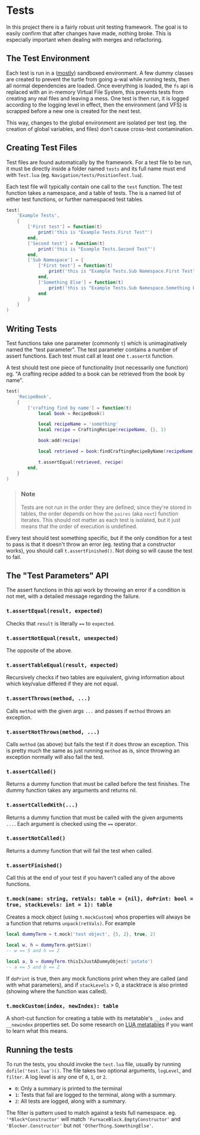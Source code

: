 # Tests

In this project there is a fairly robust unit testing framework. The goal is to easily confirm that after changes have made, nothing broke. This is especially important when dealing with merges and refactoring.

## The Test Environment

Each test is run in a ([mostly](https://github.com/aNickzz/dr-roboto/issues/2)) sandboxed environment. A few dummy classes are created to prevent the turtle from going a-wal while running tests, then all normal dependencies are loaded. Once everything is loaded, the `fs` api is replaced with an in-memory Virtual File System, this prevents tests from creating any real files and leaving a mess. One test is then run, it is logged according to the logging level in effect, then the environment (and VFS) is scrapped before a new one is created for the next test.

This way, changes to the global environment are isolated per test (eg. the creation of global variables, and files) don't cause cross-test contamination.

## Creating Test Files

Test files are found automatically by the framework. For a test file to be run, it must be directly inside a folder named `tests` and its full name must end with `Test.lua` (eg. `Navigation/tests/PositionTest.lua`).

Each test file will typically contain one call to the `test` function. The test function takes a namespace, and a table of tests. The is a named list of either test functions, or further namespaced test tables.

```LUA
test(
    'Example Tests',
    {
        ['First test'] = function(t)
            print('this is "Example Tests.First Test"')
        end,
        ['Second test'] = function(t)
            print('this is "Example Tests.Second Test"')
        end,
        ['Sub Namespace'] = {
            ['First test'] = function(t)
                print('this is "Example Tests.Sub Namespace.First Test"')
            end,
            ['Something Else'] = function(t)
                print('this is "Example Tests.Sub Namespace.Something Else"')
            end
        }
    }
)
```

## Writing Tests

Test functions take one parameter (commonly `t`) which is unimaginatively named the "test parameter". The test parameter contains a number of assert functions. Each test must call at least one `t.assertX` function.

A test should test one piece of functionality (not necessarily one function) eg. "A crafting recipe added to a book can be retrieved from the book by name".

```LUA
test(
    'RecipeBook',
    {
        ['crafting find by name'] = function(t)
            local book = RecipeBook()

            local recipeName = 'something'
            local recipe = CraftingRecipe(recipeName, {}, 1)

            book:add(recipe)

            local retrieved = book:findCraftingRecipeByName(recipeName)

            t.assertEqual(retrieved, recipe)
        end,
    }
)
```

> ### Note
>
> Tests are not run in the order they are defined; since they're stored in tables, the order depends on how the `paires` (aka `next`) function iterates. This should not matter as each test is isolated, but it just means that the order of execution is undefined.

Every test should test something specific, but if the only condition for a test to pass is that it doesn't throw an error (eg. testing that a constructor works), you should call `t.assertFinished()`. Not doing so will cause the test to fail.

## The "Test Parameters" API

The assert functions in this api work by throwing an error if a condition is not met, with a detailed message regarding the failure.

### `t.assertEqual(result, expected)`

Checks that `result` is literally `==` to `expected`.

### `t.assertNotEqual(result, unexpected)`

The opposite of the above.

### `t.assertTableEqual(result, expected)`

Recursively checks if two tables are equivalent, giving information about which key/value differed if they are not equal.

### `t.assertThrows(method, ...)`

Calls `method` with the given args `...` and passes if `method` throws an exception.

### `t.assertNotThrows(method, ...)`

Calls `method` (as above) but fails the test if it does throw an exception. This is pretty much the same as just running `method` as is, since throwing an exception normally will also fail the test.

### `t.assertCalled()`

Returns a dummy function that must be called before the test finishes. The dummy function takes any arguments and returns nil.

### `t.assertCalledWith(...)`

Returns a dummy function that must be called with the given arguments `...`. Each argument is checked using the `==` operator.

### `t.assertNotCalled()`

Returns a dummy function that will fail the test when called.

### `t.assertFinished()`

Call this at the end of your test if you haven't called any of the above functions.

### `t.mock(name: string, retVals: table = {nil}, doPrint: bool = true, stackLevels: int = 1): table`

Creates a mock object (using `t.mockCustom`) whos properties will always be a function that returns `unpack(retVals)`. For example

```LUA
local dummyTerm = t.mock('test object', {5, 2}, true, 2)

local w, h = dummyTerm.getSize()
-- w == 5 and h == 2

local a, b = dummyTerm.thisIsJustADummyObject('potato')
-- a == 5 and b == 2
```

If `doPrint` is true, then any mock functions print when they are called (and with what parameters), and if `stackLevels` > 0, a stacktrace is also printed (showing where the function was called).

### `t.mockCustom(index, newIndex): table`

A short-cut function for creating a table with its metatable's `__index` and `__newindex` properties set. Do some research on [LUA metatables](https://www.lua.org/pil/13.4.1.html) if you want to learn what this means.

## Running the tests

To run the tests, you should invoke the `test.lua` file, usually by running `dofile('test.lua')()`. The file takes two optional arguments, `logLevel`, and `filter`. A log level is any one of `0`, `1`, or `2`.

-   `0`: Only a summary is printed to the terminal
-   `1`: Tests that fail are logged to the terminal, along with a summary.
-   `2`: All tests are logged, along with a summary.

The filter is pattern used to match against a tests full namespace. eg. `'*Block*Constructor'` will match `'FurnaceBlock.EmptyConstructor'` and `'Blocker.Constructor'` but not `'OtherThing.SomethingElse'`.
